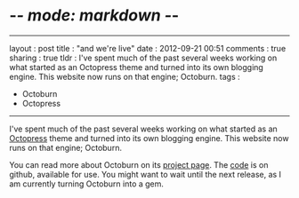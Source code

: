 # -*- mode: markdown -*-
---
layout       : post
title        : "and we're live"
date         : 2012-09-21 00:51
comments     : true
sharing      : true
tldr         : I've spent much of the past several weeks working on what started as an Octopress theme and turned into its own blogging engine. This website now runs on that engine; Octoburn.
tags         :
- Octoburn
- Octopress
---

I've spent much of the past several weeks working on what started as
an [Octopress](https://github.com/imathis/octopress) theme and turned
into its own blogging engine. This website now runs on that engine;
Octoburn.<!--more-->

You can read more about Octoburn on its [project
page](http://hholz.com/octoburn/). The
[code](https://github.com/hilary/octoburn) is on github, available for
use. You might want to wait until the next release, as I am currently
turning Octoburn into a gem.

